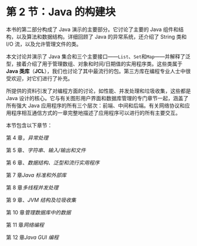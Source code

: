 # 第 2 节：Java 的构建块

本书的第二部分构成了 Java 演示的主要部分。它讨论了主要的 Java 组件和结构，以及算法和数据结构。详细回顾了 Java 的异常系统，还介绍了 String 类和 I/O 流，以及允许管理文件的类。

本文讨论并演示了 Java 集合和三个主要接口——`List`、`Set`和`Map`——并解释了泛型，接着介绍了用于管理数组、对象和时间/日期值的实用程序类。这些类属于**Java 类库**（**JCL**），我们也讨论了其中最流行的包。第三方库在编程专业人士中很受欢迎，对它们进行了补充。

所提供的资料引发了对编程方面的讨论，如性能、并发处理和垃圾收集，这些都是 Java 设计的核心。它与有关图形用户界面和数据库管理的专门章节一起，涵盖了所有强大 Java 应用程序的所有三个层次：前端、中间和后端。有关网络协议和应用程序相互通信方式的一章完整地描述了应用程序可以进行的所有主要交互。

本节包含以下章节：

第 4 章，*异常处理*

第 5 章、*字符串、输入/输出和文件*

第 6 章、*数据结构、泛型和流行实用程序*

第 7 章*Java 标准和外部库*

第 8 章*多线程并发处理*

第 9 章、*JVM 结构及垃圾收集*

第 10 章*管理数据库中的数据*

第 11 章*网络编程*

第 12 章*Java GUI 编程*